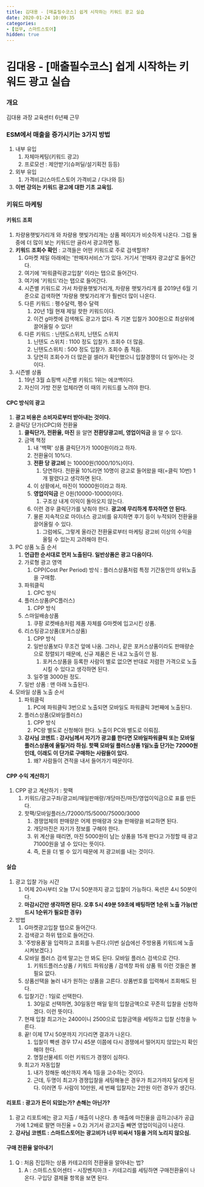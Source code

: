 ```yaml
---
title: 김대용 - [매출필수코스] 쉽게 시작하는 키워드 광고 실습
date: 2020-01-24 10:09:35
categories:
- [업무, 스마트스토어]
hidden: true
---
```

# 김대용 - [매출필수코스] 쉽게 시작하는 키워드 광고 실습

### 개요
김대용 과장
교육센터 6년째 근무

### ESM에서 매출을 증가시키는 3가지 방법
1. 내부 유입
    1. 자체마케팅(키워드 광고)
    1. 프로모션 : 제안받기(슈퍼딜/설기획전 등등)
1. 외부 유입
    1. 가격비교(스마트스토어 가격비교 / 다나와 등)
1. **이번 강의는 키워드 광고에 대한 기초 교육임.**

### 키워드 마케팅
#### 키워드 조회
1. 차량용햇빛가리개 와 차량용 햇빛가리개는 상품 페이지가 비슷하게 나온다. 그럼 둘 중에 더 많이 보는 키워드만 골라서 광고하면 됨.
1. **키워드 조회수 확인** :  고객들은 어떤 키워드로 주로 검색할까?
    1. G마켓 제일 아래에는 '판매자서비스'가 있다. 거기서 '판매자 광고샵'로 들어간다.
    1. 여기에 '파워클릭광고입찰' 이라는 탭으로 들어간다.
    1. 여기에 '키워드'라는 탭으로 들어간다.
    1. 시즌별 키워드로 가서 차량용햇빛가리개, 차량용 햇빛가리개 를 2019년 6월 기준으로 검색하면 '차량용 햇빛가리개'가 훨씬더 많이 나온다.
    1. 다른 키워드 : 펭수달력, 펭수 달력
        1. 20년 1월 현재 제일 핫한 키워드이다.
        1. 이건 g마켓에 검색해도 광고가 없다. 즉 기본 입찰가 300원으로 최상위에 끌어올릴 수 있다!
    1. 다른 키워드 : 닌텐도스위치, 닌텐도 스위치
        1. 닌텐도 스위치 : 1100 정도 입찰가. 조회수 더 많음.
        1. 닌텐도스위치 : 500 정도 입찰가. 조회수 좀 적음.
        1. 당연히 조회수가 더 많은걸 셀러가 확인했으니 입찰경쟁이 더 일어나는 것이다.
1. 시즌별 상품
    1. 19년 3월 쇼핑백 시즌별 키워드 1위는 에코백이다.
    1. 자신이 가방 전문 업체라면 이 때의 키워드를 노려야 한다.
#### CPC 방식의 광고
1. **광고 비용은 소비자로부터 받아내는 것이다.**
1. 클릭당 단가(CPC)와 전환율
    1. **클릭단가, 전환율, 마진** 을 알면 **전환당광고비, 영업이익금** 을 알 수 있다.
    1. 금액 책정
        1. 내 '백팩' 상품 클릭단가가 1000원이라고 하자.
        1. 전환율이 10%다.
        1. **전환 당 광고비** 는 10000원(1000/10%)이다.
            1. 당연하다. 전환율 10%라면 10명이 광고로 들어왔을 때(=클릭 10번) 1개 팔렸다고 생각하면 된다.
        1. 이 상황에서, 마진이 10000원이라고 하자.
        1. **영업이익금** 은 0원(10000-10000)이다.
            1. 구조상 내게 이익이 돌아오지 않는다.
        1. 이런 경우 클릭단가를 낮춰야 한다. **광고에 무리하게 투자하면 안 된다.**
        1. 물론 지속적으로 마이너스 광고비를 유지하면 후기 등이 누적되어 전환율을 끌어올릴 수 있다.
            1. 그럼에도, 그렇게 올라간 전환율로부터 마케팅 광고비 이상의 수익을 올릴 수 있는지 고려해야 한다.
1. PC 상품 노출 순서
    1. **언급한 순서대로 먼저 노출된다. 일반상품은 광고 다음이다.**
    1. 가로형 광고 영역
        1. CPP(Cost Per Period) 방식 : 플러스상품처럼 특정 기간동안의 상위노출을 구매함.
    1. 파워클릭
        1. CPC 방식
    1. 플러스상품(PC플러스)
        1. CPP 방식
    1. 스마일배송상품
        1. 쿠팡 로켓배송처럼 제품 자체를 G마켓에 입고시킨 상품.
    1. 리스팅광고상품(포커스상품)
        1. CPP 방식
        1. 일반상품보다 무조건 앞에 나옴. 그러나, 같은 포커스상품이라도 판매량순으로 정렬되기 때문에, 신규 제품은 돈 내고 노출이 안 됨.
            1. 포커스상품을 등록한 사람이 별로 없으면 반대로 저렴한 가격으로 노출시킬 수 있다고 생각하면 된다.
        1. 일주엘 3000원 정도.
    1. 일반 상품 : 맨 아래 노출된다.
1. 모바일 상품 노출 순서
    1. 파워클릭
        1. PC에 파워클릭 3번으로 노출되면 모바일도 파워클릭 3번째에 노출된다.
    1. 플러스상품(모바일플러스)
        1. CPP 방식
        1. PC랑 별도로 신청해야 한다. 노출이 PC와 별도로 이뤄짐.
    1. **강사님 코멘트 : 강사님께서 자기가 광고를 한다면 모바일파워클릭 또는 모바일플러스상품에 올릴거라 하심. 핫팩 모바일 플러스상품 1일노출 단가는 72000원인데, 이래도 이 단가로 구매하는 사람들이 있다.**
        1. 왜? 사람들이 견적을 내서 들어가기 때문이다.
#### CPP 수익 계산하기    
1. CPP 광고 계산하기 : 핫팩
    1. 키워드/광고구좌/광고비/매일판매량/개당마진/마진/영업이익금으로 표를 만든다.
    1. 핫팩/모바일플러스/72000/15/5000/75000/3000
        1. 경쟁업체의 판매량은 어제 판매량과 오늘 판매량을 비교하면 된다.
        1. 개당마진은 자기가 정보를 구해야 한다.
        1. 위 계산을 때리면, 마진 5000원이 남는 상품을 15개 판다고 가정할 때 광고 71000원을 낼 수 있다는 뜻이다.
        1. 즉, 돈을 더 벌 수 있기 때문에 저 광고비를 내는 것이다.
#### 실습
1. 광고 입찰 가능 시간
    1. 어제 20시부터 오늘 17시 50분까지 광고 입찰이 가능하다. 옥션은 4시 50분이다.
    1. **마감시간만 생각하면 된다. 오후 5시 49분 59초에 배팅하면 1순위 노출 가능(반드시 1순위가 필요한 경우)**
1. 방법
    1. G마켓광고입찰 탭으로 들어간다.
    1. 검색광고 하위 탭으로 들어간다.
    1. '주방용품'을 입력하고 조회를 누른다.(이번 실습에선 주방용품 키워드에 노출시켜보겠다.)
    1. 모바일 플러스 검색 말고는 안 봐도 된다. 모바일 플러스 검색으로 간다.
        1. 키워드플러스상품 / 키워드 파워상품 / 검색창 파워 상품 뭐 이런 것들은 볼 필요 없다.
    1. 상품선택을 눌러 내가 원하는 상품을 고른다. 상품번호를 입력해서 조회해도 된다.
    1. 입찰기간 : 1일로 선택한다.
        1. 30일로 선택하면, 30일동안 매일 밑의 입찰금액으로 꾸준히 입찰을 신청하겠다. 이런 뜻이다.
    1. 현재 입찰 최고가는 2400이니 2500으로 입찰금액을 세팅하고 입찰 신청을 누른다.
    1. 끝! 이제 17시 50분까지 기다리면 결과가 나온다.
        1. 입찰이 빡센 경우 17시 45분 이쯤에 다시 경쟁에서 떨어지지 않았는지 확인해야 한다.
        1. 명절선물세트 이런 키워드가 경쟁이 심하다.
    1. 최고가 자동입찰
        1. 내가 정해둔 예산까지 계속 1등을 고수하는 것이다.
        1. 근데, 두명이 최고가 경쟁입찰을 세팅해놓은 경우가 최고가까지 달리게 된다. 이러면 두 사람이 10만원, 세 번째 입찰자는 2만원 이런 경우가 생긴다.

#### 리포트 : 광고가 돈이 되었는가? 손해는 아닌가?
1. 광고 리포트에는 광고 지출 / 매출이 나온다. 총 매출에 마진율을 곱하고(내가 공급가에 1.2배로 팔면 마진율 = 0.2) 거기서 광고지출 빼면 영업이익금이 나온다.
1. **강사님 코멘트 : 스마트스토어는 광고비가 너무 비싸서 1등을 거의 노리지 않으심.**

#### 구매 전환율 알아내기
1. Q : 처음 진입하는 상품 카테고리의 전환율을 알아내는 법?
    1. A : 스마트스토어센터 - 시장벤치마크 - 카테고리를 세팅하면 구매전환율이 나온다. 구입당 결제율 항목을 보면 된다.
